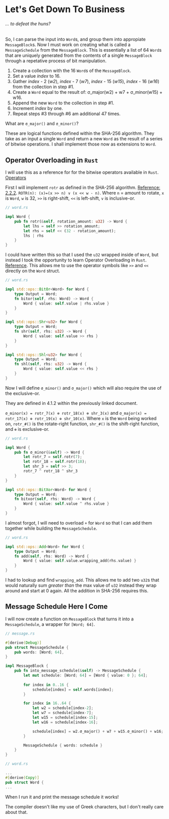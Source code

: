 # Let's Get Down To Business
###### ... to defeat the huns?

So, I can parse the input into `Word`s, and group them into appropiate `MessageBlock`s. Now I must work on creating what is called a `MessageSchedule` from the `MessageBlock`. This is essentially a list of 64 `Word`s that are uniquely generated from the contents of a single `MessageBlock` through a repetative process of bit manipulation.

1) Create a collection with the 16 `Word`s of the `MessageBlock`.
2) Set a value *index* to 16.
3) Gather *index* - 2 (*w2*), *index* - 7 (*w7*), *index* - 15 (*w15*), *index* - 16 (*w16*) from the collection in step #1.
4) Create a `Word` equal to the result of: σ_major(w2) + w7 + σ_minor(w15) + w16.
5) Append the new `Word` to the collection in step #1.
6) Increment *index* by one.
7) Repeat steps #3 through #6 am additional 47 times.

What are `σ_major()` and `σ_minor()`?

These are logical functions defined within the SHA-256 algorithm. They take as an input a single `Word` and return a new `Word` as the result of a series of bitwise operations. I shall implement those now as extensions to `Word`.

## Operator Overloading in `Rust`

I will use this as a reference for for the bitwise operators available in `Rust`. [Operators](https://doc.rust-lang.org/book/appendix-02-operators.html)

First I will implement `rotr` as defined in the SHA-256 algorithm. [Reference: 2.2.2](https://csrc.nist.gov/csrc/media/publications/fips/180/4/final/documents/fips180-4-draft-aug2014.pdf). `ROTR(n): (x)=(x >> n) ∨ (x << w - n)`. Where `n` = amount to rotate, `x` is `Word`, `w` is 32, `>>` is right-shift, `<<` is left-shift, `v` is inclusive-or.


```Rust
// word.rs

impl Word {
	pub fn rotr(&self, rotation_amount: u32) -> Word {
		let lhs = self >> rotation_amount;
		let rhs = self << (32 - rotation_amount);
		lhs | rhs
	}
}
```

I could have written this so that I used the `u32` wrapped inside of `Word`, but instead I took the opportunity to learn Operator Overloading in `Rust`. [Reference](https://doc.rust-lang.org/rust-by-example/trait/ops.html). This allows me to use the operator symbols like `>>` and `<<` directly on the `Word` struct.

```Rust
// word.rs

impl std::ops::BitOr<Word> for Word {
	type Output = Word;
	fn bitor(self, rhs: Word) -> Word {
		Word { value: self.value | rhs.value }
	}
}

impl std::ops::Shr<u32> for Word {
	type Output = Word;
	fn shr(self, rhs: u32) -> Word {
		Word { value: self.value >> rhs }
	}
}

impl std::ops::Shl<u32> for Word {
	type Output = Word;
	fn shl(self, rhs: u32) -> Word {
		Word { value: self.value << rhs }
	}
}
```

Now I will define `σ_minor()` and `σ_major()` which will also require the use of the exclusive-or.

They are defined in 4.1.2 within the previously linked document.

`σ_minor(x) = rotr_7(x) ⊕ rotr_18(x) ⊕ shr_3(x)` and `σ_major(x) = rotr_17(x) ⊕ rotr_19(x) ⊕ shr_10(x)`. Where `x` is the `Word` being worked on, `rotr_#()` is the rotate-right function, `shr_#()` is the shift-right function, and `⊕` is exclusive-or.

```Rust
// word.rs

impl Word {
	pub fn σ_minor(&self) -> Word {
		let rotr_7 = self.rotr(7);
		let rotr_18 = self.rotr(18);
		let shr_3 = self >> 3;
		rotr_7 ^ rotr_18 ^ shr_3
	}
}

impl std::ops::BitXor<Word> for Word {
	type Output = Word;
	fn bitxor(self, rhs: Word) -> Word {
		Word { value: self.value ^ rhs.value }
	}
}
```

I almost forgot, I will need to overload `+` for `Word` so that I can add them together while building the `MessageSchedule`.

```Rust
// word.rs

impl std::ops::Add<Word> for Word {
	type Output = Word;
	fn add(self, rhs: Word) -> Word {
		Word { value: self.value.wrapping_add(rhs.value) }
	}
}
```

I had to lookup and find `wrapping_add`. This allows me to add two `u32`s that would naturally sum *greater than* the max value of `u32` instead they wrap around and start at 0 again. All the addition in SHA-256 requires this.

## Message Schedule Here I Come

I will now create a function on `MessageBlock` that turns it into a `MessageSchedule`, a wrapper for `[Word; 64]`.

```Rust
// message.rs

#[derive(Debug)]
pub struct MessageSchedule {
	pub words: [Word; 64],
}

impl MessageBlock {
	pub fn into_message_schedule(&self) -> MessageSchedule {
		let mut schedule: [Word; 64] = [Word { value: 0 }; 64];
		
		for index in 0..16 {
			schedule[index] = self.words[index];
		}

		for index in 16..64 {
			let w2 = schedule[index-2];
			let w7 = schedule[index-7];
			let w15 = schedule[index-15];
			let w16 = schedule[index-16];

			schedule[index] = w2.σ_major() + w7 + w15.σ_minor() + w16;
		}

		MessageSchedule { words: schedule }
	}
}

// word.rs

...
#[derive(Copy)]
pub struct Word {
...
```

When I run it and print the message schedule it works! 

The compiler doesn't like my use of Greek characters, but I don't really care about that.
